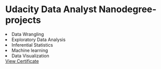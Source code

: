 Udacity Data Analyst Nanodegree-projects
==============
<list>
<li>Data Wrangling</li>
<li>Exploratory Data Analysis</li>
<li>Inferential Statistics</li>
<li>Machine learning</li>
<li>Data Visualization</li>
</list>
<a href="https://confirm.udacity.com/CX4SJXCV" >View Certificate</a>


